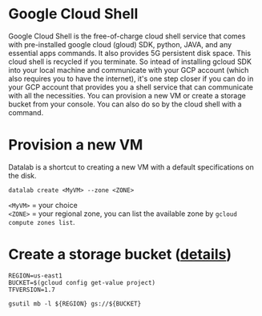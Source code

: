 # Google Cloud Shell

Google Cloud Shell is the free-of-charge cloud shell service that comes with pre-installed google cloud (gloud) SDK, python, JAVA, and any essential apps commands. It also provides 5G persistent disk space. This cloud shell is recycled if you terminate. So intead of installing gcloud SDK into your local machine and communicate with your GCP account (which also requires you to have the internet), it's one step closer if you can do in your GCP account that provides you a shell service that can communicate with all the necessities. You can provision a new VM or create a storage bucket from your console. You can also do so by the cloud shell with a command. 

# Provision a new VM

Datalab is a shortcut to creating a new VM with a default specifications on the disk. 

```
datalab create <MyVM> --zone <ZONE>
```

`<MyVM>` = your choice  
`<ZONE>` = your regional zone, you can list the available zone by `gcloud compute zones list`. 


# Create a storage bucket (<a href=https://cloud.google.com/storage/docs/quickstart-gsutil>details</a>)

```
REGION=us-east1
BUCKET=$(gcloud config get-value project)
TFVERSION=1.7

gsutil mb -l ${REGION} gs://${BUCKET}
```
